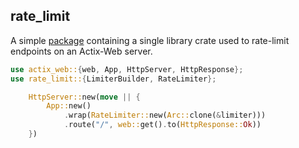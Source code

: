 ## rate_limit

A simple [package](https://stackoverflow.com/questions/68250956/what-is-the-exact-difference-between-a-crate-and-a-package) containing a single library crate used to rate-limit endpoints on an Actix-Web server. 

```rust
use actix_web::{web, App, HttpServer, HttpResponse};
use rate_limit::{LimiterBuilder, RateLimiter};

    HttpServer::new(move || {
        App::new()
            .wrap(RateLimiter::new(Arc::clone(&limiter)))
            .route("/", web::get().to(HttpResponse::Ok))
    })

```
